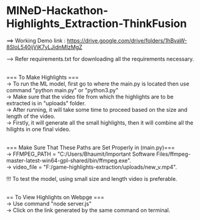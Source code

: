 # MINeD-Hackathon-Highlights_Extraction-ThinkFusion <br>

==> Working Demo link : https://drive.google.com/drive/folders/1hBvaW-8SloL540ijViK7yLJidnMIzMgZ

--> Refer requirements.txt for downloading all the requirements necessary. <br>
 <br>

=== To Make Highlights === <br>
-> To run the ML model, first go to where the main.py is located then use command "python main.py" or "python3.py" <br>
-> Make sure that the video file from which the highlights are to be extracted is in "uploads" folder. <br>
-> After running, it will take some time to proceed based on the size and length of the video. <br>
-> Firstly, it will generate all the small highlights, then it will combine all the hilights in one final video. <br>
 <br>

 === Make Sure That These Paths are Set Properly in (main.py)===  <br>
-> FFMPEG_PATH = "C:/Users/Bhaumit/Important Software Files/ffmpeg-master-latest-win64-gpl-shared/bin/ffmpeg.exe". <br>
-> video_file = "F:/game-highlights-extraction/uploads/new_v.mp4". <br>


!!! To test the model, using small size and length video is preferable. <br>
 <br>

== To View Highlights on Webpge === <br>
-> Use command "node server.js" <br>
-> Click on the link generated by the same command on terminal. <br>
